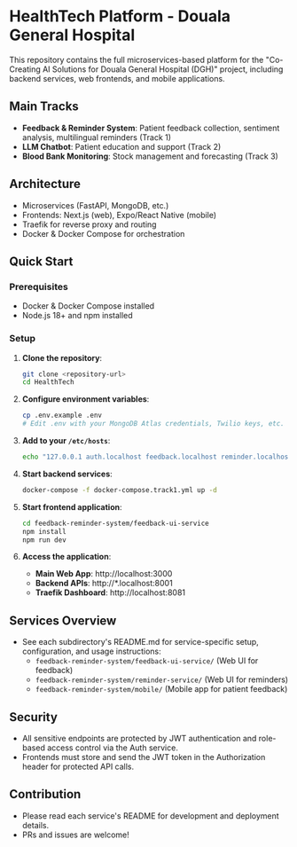 # HealthTech Platform - Douala General Hospital

This repository contains the full microservices-based platform for the "Co-Creating AI Solutions for Douala General Hospital (DGH)" project, including backend services, web frontends, and mobile applications.

## Main Tracks
- **Feedback & Reminder System**: Patient feedback collection, sentiment analysis, multilingual reminders (Track 1)
- **LLM Chatbot**: Patient education and support (Track 2)
- **Blood Bank Monitoring**: Stock management and forecasting (Track 3)

## Architecture
- Microservices (FastAPI, MongoDB, etc.)
- Frontends: Next.js (web), Expo/React Native (mobile)
- Traefik for reverse proxy and routing
- Docker & Docker Compose for orchestration

## Quick Start

### Prerequisites
- Docker & Docker Compose installed
- Node.js 18+ and npm installed

### Setup
1. **Clone the repository**:
   ```bash
   git clone <repository-url>
   cd HealthTech
   ```

2. **Configure environment variables**:
   ```bash
   cp .env.example .env
   # Edit .env with your MongoDB Atlas credentials, Twilio keys, etc.
   ```

3. **Add to your `/etc/hosts`**:
   ```bash
   echo "127.0.0.1 auth.localhost feedback.localhost reminder.localhost notification.localhost translation.localhost" | sudo tee -a /etc/hosts
   ```

4. **Start backend services**:
   ```bash
   docker-compose -f docker-compose.track1.yml up -d
   ```

5. **Start frontend application**:
   ```bash
   cd feedback-reminder-system/feedback-ui-service
   npm install
   npm run dev
   ```

6. **Access the application**:
   - **Main Web App**: http://localhost:3000
   - **Backend APIs**: http://*.localhost:8001
   - **Traefik Dashboard**: http://localhost:8081

## Services Overview
- See each subdirectory's README.md for service-specific setup, configuration, and usage instructions:
  - `feedback-reminder-system/feedback-ui-service/` (Web UI for feedback)
  - `feedback-reminder-system/reminder-service/` (Web UI for reminders)
  - `feedback-reminder-system/mobile/` (Mobile app for patient feedback)

## Security
- All sensitive endpoints are protected by JWT authentication and role-based access control via the Auth service.
- Frontends must store and send the JWT token in the Authorization header for protected API calls.

## Contribution
- Please read each service's README for development and deployment details.
- PRs and issues are welcome!
